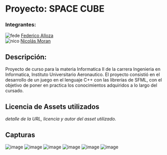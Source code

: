 # Proyecto: SPACE CUBE

### Integrantes:

![fede](https://avatars.githubusercontent.com/u/89660005?s=96&v=4) [Federico Alloza](https://github.com/fedealloza)<br>
![nico](https://avatars.githubusercontent.com/u/91388721?s=96&v=4) [Nicolás Moran](https://github.com/Nico-Moran)

## Descripción:
Proyecto de curso para la materia Informatica II de la carrera Ingenieria en Informatica, Instituto Universitario Aeronautico. El proyecto consistió en el desarrollo de un juego en el lenguaje C++ con las librerías de SFML, con el objetivo de poner en practica los conocimientos adquiridos a lo largo del cursado.

## Licencia de Assets utilizados
*detalle de la URL, licencia y autor del asset utilizado.*

## Capturas

![image](https://user-images.githubusercontent.com/89660005/142776558-b54f09b2-a0c6-4ad4-b4ab-cd937a662b86.png)
![image](https://user-images.githubusercontent.com/89660005/142776568-d5013b88-62e8-44c1-a4a2-e5784e4ffb51.png)
![image](https://user-images.githubusercontent.com/89660005/142776574-663f601b-d313-4bd7-aeae-4df892992abe.png)
![image](https://user-images.githubusercontent.com/89660005/142776580-dcdfc0d5-fac7-43d7-b488-6bfa74b98200.png)
![image](https://user-images.githubusercontent.com/89660005/142776594-16f12d74-3da5-435f-8996-595a90122f0f.png)
![image](https://user-images.githubusercontent.com/89660005/142776601-eec84209-e34f-49ca-aece-db3943d73f1a.png)
